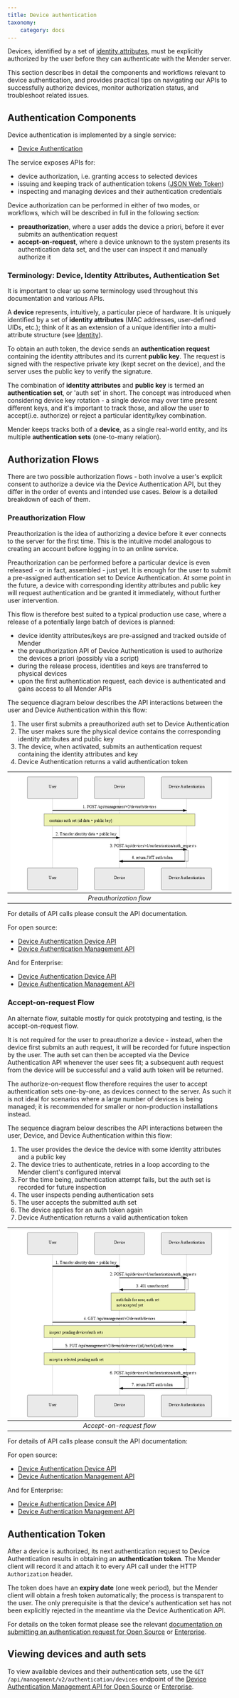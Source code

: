```yaml
---
title: Device authentication
taxonomy:
    category: docs
---
```


Devices, identified by a set of [identity attributes](../../05.Client-configuration/03.Identity/docs.md), must be explicitly authorized
by the user before they can authenticate with the Mender server.

This section describes in detail the components and workflows relevant to device authentication,
and provides practical tips on navigating our APIs to successfully authorize devices, monitor authorization status,
and troubleshoot related issues.

## Authentication Components
Device authentication is implemented by a single service:
* [Device Authentication](https://github.com/mendersoftware/deviceauth?target=_blank)

The service exposes APIs for:
* device authorization, i.e. granting access to selected devices
* issuing and keeping track of authentication tokens ([JSON Web Token](https://jwt.io?target=_blank))
* inspecting and managing devices and their authentication credentials

Device authorization can be performed in either of two modes, or workflows, which will be described in full in the following section:
* **preauthorization**, where a user adds the device a priori, before it ever submits an authentication request
* **accept-on-request**, where a device unknown to the system presents its authentication data set, and the user
can inspect it and manually authorize it

### Terminology: Device, Identity Attributes, Authentication Set
It is important to clear up some terminology used throughout this documentation and various APIs.

A **device** represents, intuitively, a particular piece of hardware. It is uniquely identified by a
set of **identity attributes** (MAC addresses, user-defined UIDs, etc.); think of it as an extension of a unique identifier into a multi-attribute structure (see [Identity](../../05.Client-configuration/03.Identity/docs.md)).

To obtain an auth token, the device sends an **authentication request** containing the identity attributes and its current
**public key**. The request is signed with the respective private key (kept secret on the device), and the server uses
the public key to verify the signature.

The combination of **identity attributes** and **public key** is termed an **authentication set**, or 'auth set' in short. The concept
was introduced when considering device key rotation - a single device may over time present different keys, and it's
important to track those, and allow the user to accept(i.e. authorize) or reject a particular identity/key combination.

Mender keeps tracks both of a **device**, as a single real-world entity, and its multiple  **authentication sets** (one-to-many relation).

## Authorization Flows
There are two possible authorization flows - both involve a user's explicit consent to authorize a device via
the Device Authentication API, but they differ in the order of events and intended use cases. Below is a detailed breakdown
of each of them.

### Preauthorization Flow
Preauthorization is the idea of authorizing a device before it ever connects to the server for the first time. This is the intuitive
model analogous to creating an account before logging in to an online service.

Preauthorization can be performed before a particular device is even released - or in fact, assembled - just yet. It is enough for
the user to submit a pre-assigned authentication set to Device Authentication. At
some point in the future, a device with corresponding identity attributes and public key will request authentication and be granted it
immediately, without further user intervention.

This flow is therefore best suited to a typical production use case, where a release of a potentially large batch of devices is planned:
* device identity attributes/keys are pre-assigned and tracked outside of Mender
* the preauthorization API of Device Authentication is used to authorize the devices a priori (possibly via a script)
* during the release process, identities and keys are transferred to physical devices
* upon the first authentication request, each device is authenticated and gains access to all Mender APIs

The sequence diagram below describes the API interactions between the user and Device Authentication within this flow:
1. The user first submits a preauthorized auth set to Device Authentication
2. The user makes sure the physical device contains the corresponding identity attributes and public key
3. The device, when activated, submits an authentication request containing the identity attributes and key
4. Device Authentication returns a valid authentication token

| ![Preauthorization flow](preauth.png) |
|:--:|
|*Preauthorization flow*|

For details of API calls please consult the API documentation.

For open source:
* [Device Authentication Device API](../../200.APIs/01.Open-source/01.Device-APIs/01.Device-authentication/docs.md)
* [Device Authentication Management API](../../200.APIs/01.Open-source/02.Management-APIs/02.Device-authentication/docs.md)

And for Enterprise:
* [Device Authentication Device API](../../200.APIs/02.Enterprise/01.Device-APIs/01.Device-authentication/docs.md)
* [Device Authentication Management API](../../200.APIs/02.Enterprise/02.Management-APIs/02.Device-authentication/docs.md)

### Accept-on-request Flow
An alternate flow, suitable mostly for quick prototyping and testing, is the accept-on-request flow.

It is not required for the user to preauthorize a device - instead, when the device first submits an auth request, it will
be recorded for future inspection by the user. The auth set can then be accepted via the Device Authentication API whenever the
user sees fit; a subsequent auth request from the device will be successful and a valid auth token will be returned.

The authorize-on-request flow therefore requires the user to accept authentication sets one-by-one, as devices connect to the server.
As such it is not ideal for scenarios where a large number of devices is being managed; it is recommended for smaller or non-production
installations instead.

The sequence diagram below describes the API interactions between the user, Device, and Device Authentication within this flow:
1. The user provides the device the device with some identity attributes and a public key
2. The device tries to authenticate, retries in a loop according to the Mender client's configured interval
3. For the time being, authentication attempt fails, but the auth set is recorded for future inspection
4. The user inspects pending authentication sets
5. The user accepts the submitted auth set
6. The device applies for an auth token again
7. Device Authentication returns a valid authentication token

| ![Accept-on-request flow](accept-on-req.png) |
|:--:|
|*Accept-on-request flow*|

For details of API calls please consult the API documentation:

For open source:
* [Device Authentication Device API](../../200.APIs/01.Open-source/01.Device-APIs/01.Device-authentication/docs.md)
* [Device Authentication Management API](../../200.APIs/01.Open-source/02.Management-APIs/02.Device-authentication/docs.md)

And for Enterprise:
* [Device Authentication Device API](../../200.APIs/02.Enterprise/01.Device-APIs/01.Device-authentication/docs.md)
* [Device Authentication Management API](../../200.APIs/02.Enterprise/02.Management-APIs/02.Device-authentication/docs.md)


## Authentication Token
After a device is authorized, its next authentication request to Device Authentication results
in obtaining an **authentication token**. The Mender client will record it and attach it to every API call under
the HTTP `Authorization` header.

The token does have an **expiry date** (one week period), but the Mender client will obtain a fresh token automatically;
the process is transparent to the user. The only prerequisite is that the device's authentication set has not been
explicitly rejected in the meantime via the Device Authentication API.

For details on the token format please see the relevant [documentation on submitting an authentication request for Open Source](../../200.APIs/01.Open-source/01.Device-APIs/01.Device-authentication/docs.md) or [Enterprise](../../200.APIs/02.Enterprise/01.Device-APIs/01.Device-authentication/docs.md).

## Viewing devices and auth sets
To view available devices and their authentication sets, use the `GET /api/management/v2/authentication/devices` endpoint of the [Device Authentication Management API for Open Source](../../200.APIs/01.Open-source/02.Management-APIs/02.Device-authentication/docs.md) or [Enterprise](../../200.APIs/02.Enterprise/02.Management-APIs/02.Device-authentication/docs.md).
